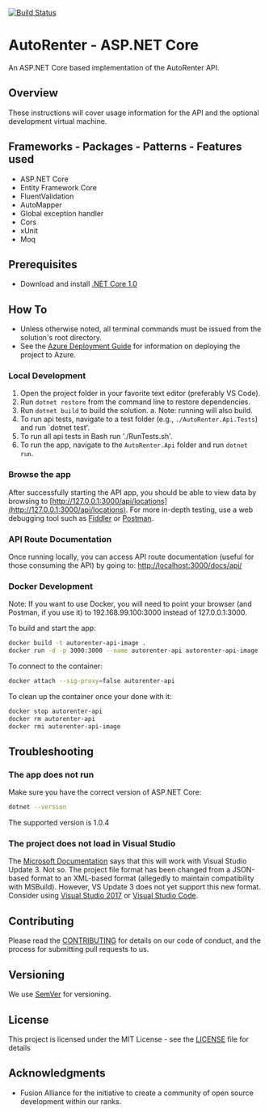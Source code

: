 [![Build Status](https://travis-ci.org/fusionalliance/autorenter-api-aspnetcore.svg?branch=master)](https://travis-ci.org/fusionalliance/autorenter-api-aspnetcore)

# AutoRenter - ASP.NET Core

An ASP.NET Core based implementation of the AutoRenter API.

## Overview

These instructions will cover usage information for the API and the optional development virtual machine.

## Frameworks - Packages - Patterns - Features used

- ASP.NET Core
- Entity Framework Core
- FluentValidation
- AutoMapper
- Global exception handler
- Cors
- xUnit
- Moq

## Prerequisites

- Download and install [.NET Core 1.0](https://dot.net/core)

## How To

- Unless otherwise noted, all terminal commands must be issued from the solution's root directory.
- See the [Azure Deployment Guide](https://github.com/fusionalliance/autorenter-api-aspnetcore/blob/development/azure-deployment.md) for information on deploying the project to Azure.

### Local Development

1. Open the project folder in your favorite text editor (preferably VS Code).
2. Run `dotnet restore` from the command line to restore dependencies.
3. Run `dotnet build` to build the solution.
   a. Note: running will also build.
4. To run api tests, navigate to a test folder (e.g., `./AutoRenter.Api.Tests`) and run `dotnet test'.
5. To run all api tests in Bash run './RunTests.sh'.
6. To run the app, navigate to the `AutoRenter.Api` folder and run `dotnet run`.


### Browse the app

After successfully starting the API app, you should be able to view data by browsing to [http://127.0.0.1:3000/api/locations](http://127.0.0.1:3000/api/locations).
For more in-depth testing, use a web debugging tool such as [Fiddler](https://www.telerik.com/download/fiddler) or [Postman](https://www.getpostman.com/).

### API Route Documentation

Once running locally, you can access API route documentation (useful for those consuming the API) by going to: [http://localhost:3000/docs/api/](http://localhost:3000/docs/api/)

### Docker Development

Note: If you want to use Docker, you will need to point your browser (and Postman, if you use it) to 192.168.99.100:3000 instead of 127.0.0.1:3000.

To build and start the app:
```bash
docker build -t autorenter-api-image .
docker run -d -p 3000:3000 --name autorenter-api autorenter-api-image
```

To connect to the container:
```bash
docker attach --sig-proxy=false autorenter-api
```

To clean up the container once your done with it:
```bash
docker stop autorenter-api
docker rm autorenter-api
docker rmi autorenter-api-image
```

## Troubleshooting

### The app does not run

Make sure you have the correct version of ASP.NET Core:

```bash
dotnet --version
```

The supported version is 1.0.4

### The project does not load in Visual Studio

The [Microsoft Documentation](https://www.microsoft.com/net/core#windowsvs2015) says that this will work with Visual Studio Update 3. Not so. The project file format has been changed from a JSON-based format to an XML-based format (allegedly to maintain compatibility with MSBuild). However, VS Update 3 does not yet support this new format.
Consider using [Visual Studio 2017](https://www.microsoft.com/net/core#windowsvs2017) or [Visual Studio Code](https://code.visualstudio.com/download).

## Contributing

Please read the [CONTRIBUTING](./CONTRIBUTING.md) for details on our code of conduct, and the process for submitting pull requests to us.

## Versioning

We use [SemVer](http://semver.org/) for versioning.

## License

This project is licensed under the MIT License - see the [LICENSE](LICENSE) file for details

## Acknowledgments

* Fusion Alliance for the initiative to create a community of open source development within our ranks.
